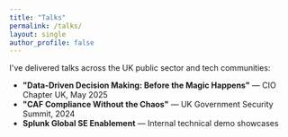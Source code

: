 ```yaml
---
title: "Talks"
permalink: /talks/
layout: single
author_profile: false
---
```


I've delivered talks across the UK public sector and tech communities:

- **"Data-Driven Decision Making: Before the Magic Happens"** — CIO Chapter UK, May 2025
- **"CAF Compliance Without the Chaos"** — UK Government Security Summit, 2024
- **Splunk Global SE Enablement** — Internal technical demo showcases
